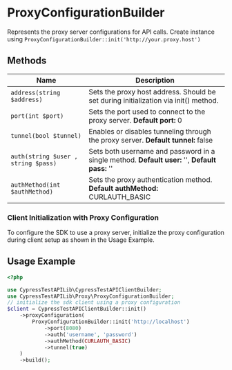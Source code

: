 
# ProxyConfigurationBuilder

Represents the proxy server configurations for API calls. Create instance using `ProxyConfigurationBuilder::init('http://your.proxy.host')`

## Methods

| Name | Description |
|  --- | --- |
| `address(string $address)` | Sets the proxy host address. Should be set during initialization via init() method. |
| `port(int $port)` | Sets the port used to connect to the proxy server. **Default port:** 0 |
| `tunnel(bool $tunnel)` | Enables or disables tunneling through the proxy server. **Default tunnel:** false |
| `auth(string $user , string $pass)` | Sets both username and password in a single method. **Default user:** '', **Default pass:** '' |
| `authMethod(int $authMethod)` | Sets the proxy authentication method. **Default authMethod:** CURLAUTH_BASIC |

### Client Initialization with Proxy Configuration

To configure the SDK to use a proxy server, initialize the proxy configuration during client setup as shown in the Usage Example.

## Usage Example

```php
<?php

use CypressTestAPILib\CypressTestAPIClientBuilder;
use CypressTestAPILib\Proxy\ProxyConfigurationBuilder;
// initialize the sdk client using a proxy configuration
$client = CypressTestAPIClientBuilder::init()
    ->proxyConfiguration(
        ProxyConfigurationBuilder::init('http://localhost')
            ->port(8080)
            ->auth('username', 'password')
            ->authMethod(CURLAUTH_BASIC)
            ->tunnel(true)
    )
    ->build();
```


